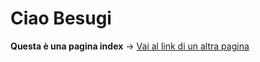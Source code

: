 # Ciao Besugi


**Questa è una pagina index** -> [Vai al link di un altra pagina](https://GoodGabriel.github.io/test)
